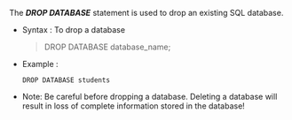 The **_DROP DATABASE_** statement is used to drop an existing SQL database.

- Syntax : To drop a database

  > DROP DATABASE database_name;

- Example :

  ```
  DROP DATABASE students
  ```

- Note: Be careful before dropping a database. Deleting a database will result in loss of complete information stored in the database!
